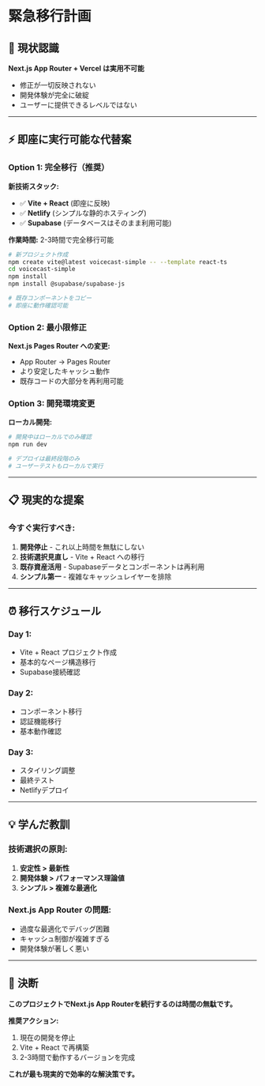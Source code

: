 # 緊急移行計画

## 🚨 現状認識

**Next.js App Router + Vercel は実用不可能**
- 修正が一切反映されない
- 開発体験が完全に破綻
- ユーザーに提供できるレベルではない

---

## ⚡ 即座に実行可能な代替案

### **Option 1: 完全移行（推奨）**

**新技術スタック:**
- ✅ **Vite + React** (即座に反映)
- ✅ **Netlify** (シンプルな静的ホスティング)
- ✅ **Supabase** (データベースはそのまま利用可能)

**作業時間:** 2-3時間で完全移行可能

```bash
# 新プロジェクト作成
npm create vite@latest voicecast-simple -- --template react-ts
cd voicecast-simple
npm install
npm install @supabase/supabase-js

# 既存コンポーネントをコピー
# 即座に動作確認可能
```

### **Option 2: 最小限修正**

**Next.js Pages Router への変更:**
- App Router → Pages Router
- より安定したキャッシュ動作
- 既存コードの大部分を再利用可能

### **Option 3: 開発環境変更**

**ローカル開発:**
```bash
# 開発中はローカルでのみ確認
npm run dev

# デプロイは最終段階のみ
# ユーザーテストもローカルで実行
```

---

## 📋 現実的な提案

### **今すぐ実行すべき:**

1. **開発停止** - これ以上時間を無駄にしない
2. **技術選択見直し** - Vite + React への移行
3. **既存資産活用** - Supabaseデータとコンポーネントは再利用
4. **シンプル第一** - 複雑なキャッシュレイヤーを排除

---

## ⏰ 移行スケジュール

### **Day 1:**
- Vite + React プロジェクト作成
- 基本的なページ構造移行
- Supabase接続確認

### **Day 2:**
- コンポーネント移行
- 認証機能移行
- 基本動作確認

### **Day 3:**
- スタイリング調整
- 最終テスト
- Netlifyデプロイ

---

## 💡 学んだ教訓

### **技術選択の原則:**
1. **安定性 > 最新性**
2. **開発体験 > パフォーマンス理論値**
3. **シンプル > 複雑な最適化**

### **Next.js App Router の問題:**
- 過度な最適化でデバッグ困難
- キャッシュ制御が複雑すぎる
- 開発体験が著しく悪い

---

## 🎯 決断

**このプロジェクトでNext.js App Routerを続行するのは時間の無駄です。**

**推奨アクション:**
1. 現在の開発を停止
2. Vite + React で再構築
3. 2-3時間で動作するバージョンを完成

**これが最も現実的で効率的な解決策です。**